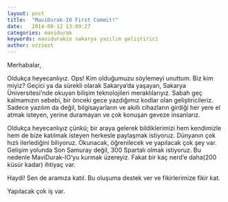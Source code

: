 ```yaml
---
layout: post
title:  "MaviDurak-IO First Commit!"
date:   2014-08-12 13:09:27
categories: mavidurak
keywords: mavidurakio sakarya yazılım geliştirici
author: ozziest
---
```


Merhabalar,

Oldukça heyecanlıyız. Ops! Kim olduğumuzu söylemeyi unuttum. Biz kim miyiz? Geçici ya da sürekli olarak Sakarya‘da yaşayan, Sakarya Üniversitesi‘nde okuyan bilişim teknolojileri meraklılarıyız. Sabah geç kalmamızın sebebi, bir önceki gece yazdığımız kodlar olan geliştiricileriz. Sadece yazılım da değil, bilgisayarların ve akıllı cihazların girdiği her yere el atmak isteyen, yerine duramayan ve çok konuşan geveze insanlarız.<!--more-->

Oldukça heyecanlıyız çünkü; bir araya gelerek bildiklerimizi hem kendimizle hem de bize katılmak isteyen herkesle paylaşmak istiyoruz. Dünyanın çok hızlı ilerlediğini biliyoruz. Okunacak, öğrenilecek ve yapılacak çok şey var. Gelişim yolunda Son Samuray değil, 300 Spartalı olmak istiyoruz. Bu nedenle MaviDurak-IO‘yu kurmak üzereyiz. Fakat bir kaç nerd‘e daha(200 küsür kadar) ihtiyaç var.

Haydi! Sen de aramıza katıl. Bu oluşuma destek ver ve fikirlerimize fikir kat.

Yapılacak çok iş var.
